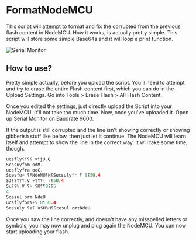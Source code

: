 # FormatNodeMCU

This script will attempt to format and fix the corrupted from the previous flash content in NodeMCU. How it works, is actually pretty simple. This script will store some simple Base64s and it will loop a print function.

![Serial Monitor](https://i.ibb.co/8MbsDYg/image.png)
## How to use?

Pretty simple actually, before you upload the script. You'll need to attempt and try to erase the entire Flash content first, which you can do in the Upload Settings. Go into Tools > Erase Flash > All Flash Content.

Once you edited the settings, just directly upload the Script into your NodeMCU. It'll not take too much time. Now, once you've uploaded it. Open up Serial Monitor on Baudrate 9600. 

If the output is still corrupted and the line isn't showing correctly or showing gibberish stuff like below, then just let it continue. The NodeMCU will learn itself and attempt to show the line in the correct way. It will take some time, though.
```C++
ucsfly⸮⸮⸮⸮ ꑕ⸮jU.Q
Scssuyfom odM.
ucsflyfra oeC.
Scesfu+ ⸮ɅNdeMU⸮H⸮Sucsulyfr ⸮ 8⸮5U.4
SJ⸮⸮⸮⸮⸮.V +⸮⸮⸮( r⸮5U.4
Su⸮⸮%.V.⸮+ ⸮K⸮⸮8⸮⸮5
4
Scesul orm NdeU
ucsflyforN+⸮ 8⸮5U.4
Scesuly ⸮ɵ⸮ ꑤSU%H⸮Scesul omtNdeU
```
Once you saw the line correctly, and doesn't have any misspelled letters or symbols, you may now unplug and plug again the NodeMCU. You can now start uploading your flash.
